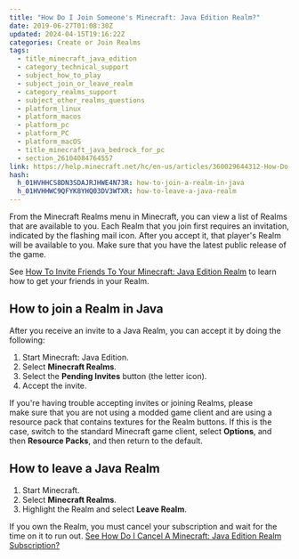 ```yaml
---
title: "How Do I Join Someone's Minecraft: Java Edition Realm?"
date: 2019-06-27T01:08:30Z
updated: 2024-04-15T19:16:22Z
categories: Create or Join Realms
tags:
  - title_minecraft_java_edition
  - category_technical_support
  - subject_how_to_play
  - subject_join_or_leave_realm
  - category_realms_support
  - subject_other_realms_questions
  - platform_linux
  - platform_macos
  - platform_pc
  - platform_PC
  - platform_macOS
  - title_minecraft_java_bedrock_for_pc
  - section_26104084764557
link: https://help.minecraft.net/hc/en-us/articles/360029644312-How-Do-I-Join-Someone-s-Minecraft-Java-Edition-Realm
hash:
  h_01HVHHCS8DN3SDAJRJHWE4N73R: how-to-join-a-realm-in-java
  h_01HVHHWC9QFYK8YHQ03DV3WTXR: how-to-leave-a-java-realm
---
```


From the Minecraft Realms menu in Minecraft, you can view a list of Realms that are available to you. Each Realm that you join first requires an invitation, indicated by the flashing mail icon. After you accept it, that player's Realm will be available to you. Make sure that you have the latest public release of the game.

See [How To Invite Friends To Your Minecraft: Java Edition Realm](./How-to-Invite-Friends-to-Your-Minecraft-Java-Edition-Realm.md) to learn how to get your friends in your Realm.

## How to join a Realm in Java

After you receive an invite to a Java Realm, you can accept it by doing the following:

1.  Start Minecraft: Java Edition.
2.  Select **Minecraft Realms**.
3.  Select the **Pending Invites** button (the letter icon).
4.  Accept the invite.

If you're having trouble accepting invites or joining Realms, please make sure that you are not using a modded game client and are using a resource pack that contains textures for the Realm buttons. If this is the case, switch to the standard Minecraft game client, select **Options**, and then **Resource Packs**, and then return to the default.

## How to leave a Java Realm

1.  Start Minecraft.
2.  Select **Minecraft Realms**.
3.  Highlight the Realm and select **Leave Realm**.

If you own the Realm, you must cancel your subscription and wait for the time on it to run out. [See How Do I Cancel A Minecraft: Java Edition Realm Subscription?](../Manage-Realms-Subscriptions/How-Do-I-Cancel-a-Minecraft-Java-Edition-Realm-Subscription.md)
